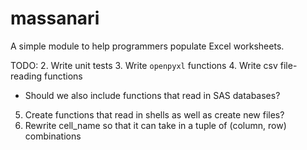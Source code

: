 # massanari
A simple module to help programmers populate Excel worksheets.

TODO:
2. Write unit tests
3. Write `openpyxl` functions
4. Write csv file-reading functions
   - Should we also include functions that read in SAS databases?
5. Create functions that read in shells as well as create new files?
6. Rewrite cell_name so that it can take in a tuple of (column, row) 
combinations